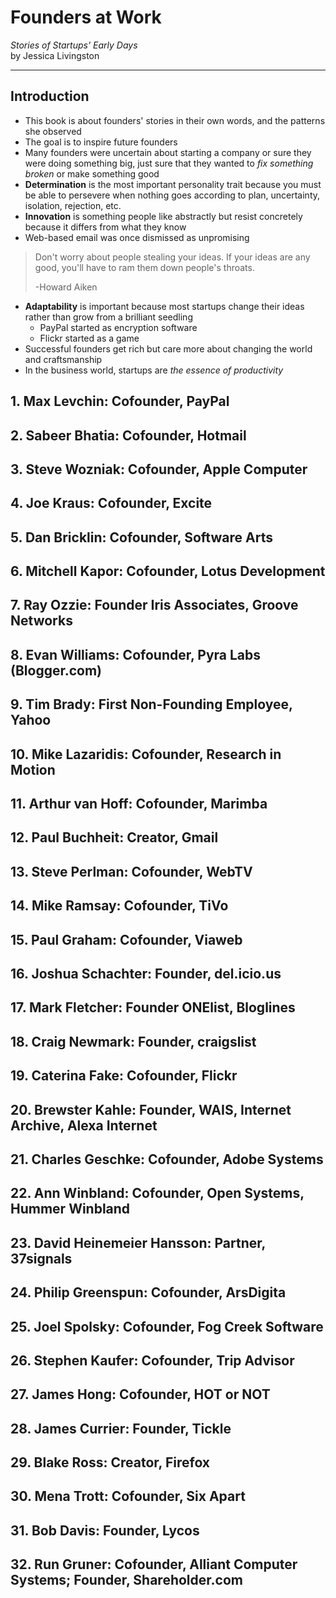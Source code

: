 # Founders at Work
*Stories of Startups' Early Days*<br>
by Jessica Livingston

---

## Introduction

- This book is about founders' stories in their own words, and the patterns she observed
- The goal is to inspire future founders
- Many founders were uncertain about starting a company or sure they were doing something big, just sure that they wanted to *fix something broken* or make something good
- **Determination** is the most important personality trait because you must be able to persevere when nothing goes according to plan, uncertainty, isolation, rejection, etc.
- **Innovation** is something people like abstractly but resist concretely because it differs from what they know
- Web-based email was once dismissed as unpromising

> Don't worry about people stealing your ideas. If your ideas are any good, you'll have to ram them down people's throats.
>
> -Howard Aiken

- **Adaptability** is important because most startups change their ideas rather than grow from a brilliant seedling
  - PayPal started as encryption software
  - Flickr started as a game
- Successful founders get rich but care more about changing the world and craftsmanship
- In the business world, startups are *the essence of productivity*

## 1. Max Levchin: Cofounder, PayPal
## 2. Sabeer Bhatia: Cofounder, Hotmail
## 3. Steve Wozniak: Cofounder, Apple Computer
## 4. Joe Kraus: Cofounder, Excite
## 5. Dan Bricklin: Cofounder, Software Arts
## 6. Mitchell Kapor: Cofounder, Lotus Development
## 7. Ray Ozzie: Founder Iris Associates, Groove Networks
## 8. Evan Williams: Cofounder, Pyra Labs (Blogger.com)
## 9. Tim Brady: First Non-Founding Employee, Yahoo
## 10. Mike Lazaridis: Cofounder, Research in Motion
## 11. Arthur van Hoff: Cofounder, Marimba
## 12. Paul Buchheit: Creator, Gmail
## 13. Steve Perlman: Cofounder, WebTV
## 14. Mike Ramsay: Cofounder, TiVo
## 15. Paul Graham: Cofounder, Viaweb
## 16. Joshua Schachter: Founder, del.icio.us
## 17. Mark Fletcher: Founder ONElist, Bloglines
## 18. Craig Newmark: Founder, craigslist
## 19. Caterina Fake: Cofounder, Flickr
## 20. Brewster Kahle: Founder, WAIS, Internet Archive, Alexa Internet
## 21. Charles Geschke: Cofounder, Adobe Systems
## 22. Ann Winbland: Cofounder, Open Systems, Hummer Winbland
## 23. David Heinemeier Hansson: Partner, 37signals
## 24. Philip Greenspun: Cofounder, ArsDigita
## 25. Joel Spolsky: Cofounder, Fog Creek Software
## 26. Stephen Kaufer: Cofounder, Trip Advisor
## 27. James Hong: Cofounder, HOT or NOT
## 28. James Currier: Founder, Tickle
## 29. Blake Ross: Creator, Firefox
## 30. Mena Trott: Cofounder, Six Apart
## 31. Bob Davis: Founder, Lycos
## 32. Run Gruner: Cofounder, Alliant Computer Systems; Founder, Shareholder.com
